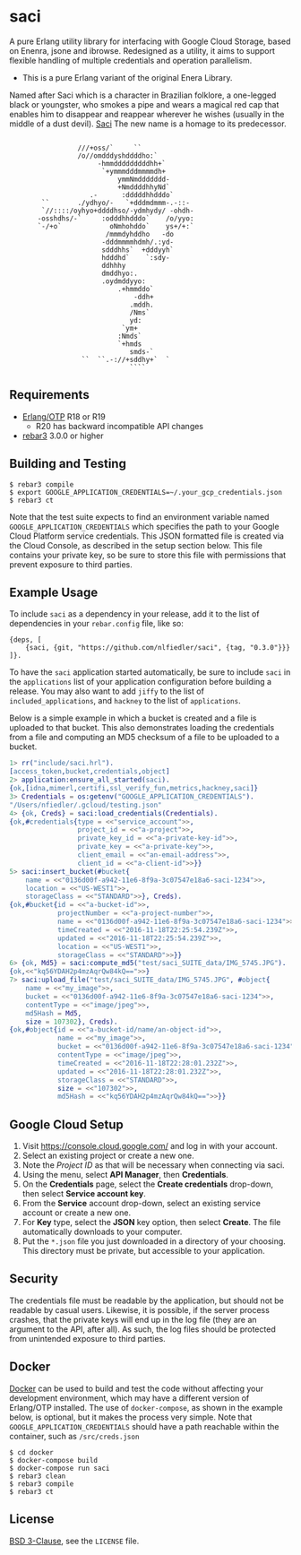 # saci

A pure Erlang utility library for interfacing with Google Cloud Storage, based on Enenra, jsone and ibrowse.
Redesigned as a utility, it aims to support flexible handling of multiple credentials and operation parallelism.

* This is a pure Erlang variant of the original Enera Library.

Named after Saci which is a character in Brazilian folklore, a one-legged black or  youngster, who smokes a pipe and wears a magical red cap that enables him to disappear and reappear wherever he wishes (usually in the middle of a dust devil). [Saci](https://en.wikipedia.org/wiki/Saci_(Brazilian_folklore))
The new name is a homage to its predecessor.

```
                                                            
                 ///+oss/`     ``                           
                 /o//omdddyshddddho:`                       
                      -hmmdddddddddhh+`                     
                       `+ymmmdddmmmmdh+                     
                           ymmNmddddddd-                    
                           +NmddddhhyNd`                    
                    .-      :dddddhhdddo`                   
        ``       ./ydhyo/-   `+dddmdmmm-.-::-               
        `//::::/oyhyo+ddddhso/-ydmhydy/ -ohdh-              
       -osshdhs/-`     :odddhhdddo`    /o/yyo:              
       `-/+o`            oNmhohddo`    ys+/+:`              
                        /mmmdyhddho   -do                   
                       -dddmmmmhdmh/.:yd-                   
                       sdddhhs`  +dddyyh`                   
                       hdddhd`    `:sdy-                    
                       ddhhhy                               
                       dmddhyo:.                            
                       .oydmddyyo:                          
                           .+hmmddo`                        
                               -ddh+                        
                              .mddh.                        
                              /Nms`                         
                              yd:                           
                            `ym+                            
                           :Nmds`                           
                           `+hmds                           
                              smds-`                        
                  ``  ``.-://+sddhy+`  `                    
                              ````                         
```
                              

## Requirements

* [Erlang/OTP](http://www.erlang.org) R18 or R19
    * R20 has backward incompatible API changes
* [rebar3](https://github.com/erlang/rebar3/) 3.0.0 or higher

## Building and Testing

```
$ rebar3 compile
$ export GOOGLE_APPLICATION_CREDENTIALS=~/.your_gcp_credentials.json
$ rebar3 ct
```

Note that the test suite expects to find an environment variable named `GOOGLE_APPLICATION_CREDENTIALS` which specifies the path to your Google Cloud Platform service credentials. This JSON formatted file is created via the Cloud Console, as described in the setup section below. This file contains your private key, so be sure to store this file with permissions that prevent exposure to third parties.

## Example Usage

To include `saci` as a dependency in your release, add it to the list of dependencies in your `rebar.config` file, like so:

```
{deps, [
    {saci, {git, "https://github.com/nlfiedler/saci", {tag, "0.3.0"}}}
]}.
```

To have the `saci` application started automatically, be sure to include `saci` in the `applications` list of your application configuration before building a release. You may also want to add `jiffy` to the list of `included_applications`, and `hackney` to the list of `applications`.

Below is a simple example in which a bucket is created and a file is uploaded to that bucket. This also demonstrates loading the credentials from a file and computing an MD5 checksum of a file to be uploaded to a bucket.

```erlang
1> rr("include/saci.hrl").
[access_token,bucket,credentials,object]
2> application:ensure_all_started(saci).
{ok,[idna,mimerl,certifi,ssl_verify_fun,metrics,hackney,saci]}
3> Credentials = os:getenv("GOOGLE_APPLICATION_CREDENTIALS").
"/Users/nfiedler/.gcloud/testing.json"
4> {ok, Creds} = saci:load_credentials(Credentials).
{ok,#credentials{type = <<"service_account">>,
                 project_id = <<"a-project">>,
                 private_key_id = <<"a-private-key-id">>,
                 private_key = <<"a-private-key">>,
                 client_email = <<"an-email-address">>,
                 client_id = <<"a-client-id">>}}
5> saci:insert_bucket(#bucket{
    name = <<"0136d00f-a942-11e6-8f9a-3c07547e18a6-saci-1234">>,
    location = <<"US-WEST1">>,
    storageClass = <<"STANDARD">>}, Creds).
{ok,#bucket{id = <<"a-bucket-id">>,
            projectNumber = <<"a-project-number">>,
            name = <<"0136d00f-a942-11e6-8f9a-3c07547e18a6-saci-1234">>,
            timeCreated = <<"2016-11-18T22:25:54.239Z">>,
            updated = <<"2016-11-18T22:25:54.239Z">>,
            location = <<"US-WEST1">>,
            storageClass = <<"STANDARD">>}}
6> {ok, Md5} = saci:compute_md5("test/saci_SUITE_data/IMG_5745.JPG").
{ok,<<"kq56YDAH2p4mzAqrQw84kQ==">>}
7> saci:upload_file("test/saci_SUITE_data/IMG_5745.JPG", #object{
    name = <<"my_image">>,
    bucket = <<"0136d00f-a942-11e6-8f9a-3c07547e18a6-saci-1234">>,
    contentType = <<"image/jpeg">>,
    md5Hash = Md5,
    size = 107302}, Creds).
{ok,#object{id = <<"a-bucket-id/name/an-object-id">>,
            name = <<"my_image">>,
            bucket = <<"0136d00f-a942-11e6-8f9a-3c07547e18a6-saci-1234">>,
            contentType = <<"image/jpeg">>,
            timeCreated = <<"2016-11-18T22:28:01.232Z">>,
            updated = <<"2016-11-18T22:28:01.232Z">>,
            storageClass = <<"STANDARD">>,
            size = <<"107302">>,
            md5Hash = <<"kq56YDAH2p4mzAqrQw84kQ==">>}}
```

## Google Cloud Setup

1. Visit https://console.cloud.google.com/ and log in with your account.
1. Select an existing project or create a new one.
1. Note the *Project ID* as that will be necessary when connecting via saci.
1. Using the menu, select **API Manager**, then **Credentials**.
1. On the **Credentials** page, select the **Create credentials** drop-down, then select **Service account key**.
1. From the **Service** account drop-down, select an existing service account or create a new one.
1. For **Key** type, select the **JSON** key option, then select **Create**. The file automatically downloads to your computer.
1. Put the `*.json` file you just downloaded in a directory of your choosing. This directory must be private, but accessible to your application.

## Security

The credentials file must be readable by the application, but should not be readable by casual users. Likewise, it is possible, if the server process crashes, that the private keys will end up in the log file (they are an argument to the API, after all). As such, the log files should be protected from unintended exposure to third parties.

## Docker

[Docker](https://www.docker.com) can be used to build and test the code without affecting your development environment, which may have a different version of Erlang/OTP installed. The use of `docker-compose`, as shown in the example below, is optional, but it makes the process very simple. Note that `GOOGLE_APPLICATION_CREDENTIALS` should have a path reachable within the container, such as `/src/creds.json`

```shell
$ cd docker
$ docker-compose build
$ docker-compose run saci
$ rebar3 clean
$ rebar3 compile
$ rebar3 ct
```

## License

[BSD 3-Clause](https://opensource.org/licenses/BSD-3-Clause), see the `LICENSE` file.
